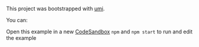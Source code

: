 This project was bootstrapped with [umi](https://github.com/umijs/umi).

You can:

Open this example in a new [CodeSandbox](https://codesandbox.io/s/github/wxul/umi-plugin-theme-switch/tree/master/examples/theme-files)
`npm` and `npm start` to run and edit the example
